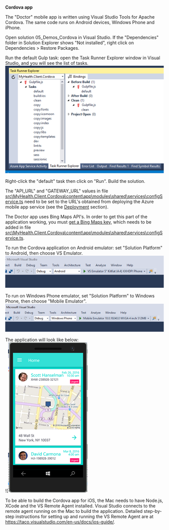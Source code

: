 **Cordova app**

The "Doctor" mobile app is written using Visual Studio Tools for Apache Cordova. The same code runs on Android devices, Windows Phone and iPhone.   

Open solution 05_Demos_Cordova in Visual Studio. If the "Dependencies" folder in Solution Explorer shows "Not installed", right click on Dependencies > Restore Packages.  

Run the default Gulp task: open the Task Runner Explorer window in Visual Studio, and you will see the list of tasks.  
![](https://github.com/alinapopa/Images/blob/master/HealthClinicWiki/Cordova/defaulttask.png)  

Right-click the "default" task then click on "Run". Build the solution.  

The "API_URL" and "GATEWAY_URL" values in file [src\MyHealth.Client.Cordova\content\app\modules\shared\services\configService.ts](https://github.com/Microsoft/HealthClinic.biz/blob/master/src/MyHealth.Client.Cordova/content/app/modules/shared/services/configService.ts) need to be set to the URL's obtained from deploying the Azure mobile app service (see the [Deployment](https://github.com/Microsoft/HealthClinic.biz/wiki/Deployment) section).  

The Doctor app uses Bing Maps API's. In order to get this part of the application working, you must [get a Bing Maps key](https://msdn.microsoft.com/en-us/library/ff428642.aspx), which needs to be added in file [src\MyHealth.Client.Cordova\content\app\modules\shared\services\configService.ts](https://github.com/Microsoft/HealthClinic.biz/blob/master/src/MyHealth.Client.Cordova/content/app/modules/shared/services/configService.ts). 

To run the Cordova application on Android emulator: set "Solution Platform" to Android, then choose VS Emulator.  
![](https://github.com/alinapopa/Images/blob/master/HealthClinicWiki/Cordova/androidemulator.png)

To run on Windows Phone emulator, set "Solution Platform" to Windows Phone, then choose "Mobile Emulator".  
![](https://github.com/alinapopa/Images/blob/master/HealthClinicWiki/Cordova/windowsphoneemulator.png)  

The application will look like below:  
![![](https://github.com/alinapopa/Images/blob/master/HealthClinicWiki/Cordova/wp.png)  

To be able to build the Cordova app for iOS, the Mac needs to have Node.js, XCode and the VS Remote Agent installed. Visual Studio connects to the remote agent running on the Mac to build the application. Detailed step-by-step instructions for setting up and running the VS Remote Agent are at https://taco.visualstudio.com/en-us/docs/ios-guide/. 

